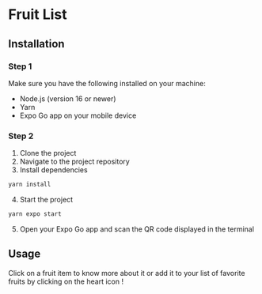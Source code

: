 # Fruit List

## Installation

### Step 1
Make sure you have the following installed on your machine:

- Node.js (version 16 or newer)
- Yarn
- Expo Go app on your mobile device

### Step 2

1. Clone the project
2. Navigate to the project repository
3. Install dependencies
```bash
yarn install
```
4. Start the project
```bash
yarn expo start
```
5. Open your Expo Go app and scan the QR code displayed in the terminal

## Usage

Click on a fruit item to know more about it or add it to your list of favorite fruits by clicking on the heart icon !